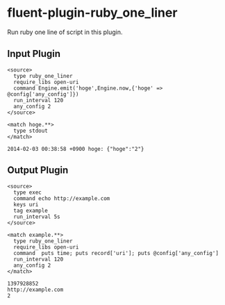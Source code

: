# fluent-plugin-ruby_one_liner

Run ruby one line of script in this plugin.

## Input Plugin

````
<source>
  type ruby_one_liner
  require_libs open-uri
  command Engine.emit('hoge',Engine.now,{'hoge' => @config['any_config']})
  run_interval 120
  any_config 2
</source>

<match hoge.**>
  type stdout
</match>
````

````
2014-02-03 00:38:58 +0900 hoge: {"hoge":"2"}
````

## Output Plugin

````
<source>
  type exec
  command echo http://example.com
  keys uri
  tag example
  run_interval 5s
</source>

<match example.**>
  type ruby_one_liner
  require_libs open-uri
  command  puts time; puts record['uri']; puts @config['any_config']
  run_interval 120
  any_config 2
</match>
````

````
1397928852
http://example.com
2
````
